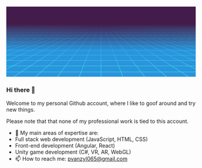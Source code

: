 <a href=#><img src="anim.svg"></a>

### Hi there 👋
Welcome to my personal Github account, where I like to goof around and try new things.

Please note that that none of my professional work is tied to this account.

- 🔭 My main areas of expertise are:
 - Full stack web development (JavaScript, HTML, CSS)
 - Front-end development (Angular, React)
 - Unity game development (C#, VR, AR, WebGL)
- 📫 How to reach me: pvanzyl065@gmail.com

<!--
**p-v-z/p-v-z** is a ✨ _special_ ✨ repository because its `README.md` (this file) appears on your GitHub profile.

Here are some ideas to get you started:

- 🔭 I’m currently working on ...
- 🌱 I’m currently learning ...
- 👯 I’m looking to collaborate on ...
- 🤔 I’m looking for help with ...
- 💬 Ask me about ...
- 📫 How to reach me: ...
- 😄 Pronouns: ...
- ⚡ Fun fact: ...
-->
